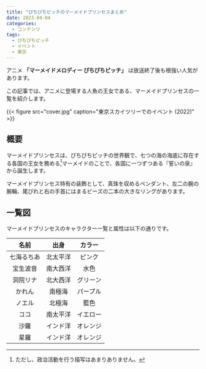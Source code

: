 ```yaml
---
title: "ぴちぴちピッチのマーメイドプリンセスまとめ"
date: 2023-04-04
categories:
  - コンテンツ
tags:
  - ぴちぴちピッチ
  - イベント
  - 東京
---
```


アニメ **「マーメイドメロディー ぴちぴちピッチ」** は放送終了後も根強い人気があります。

この記事では、アニメに登場する人魚の王女である、マーメイドプリンセスの一覧を紹介します。

{{< figure src="cover.jpg" caption="東京スカイツリーでのイベント (2022)" >}}

## 概要

マーメイドプリンセスは、ぴちぴちピッチの世界観で、七つの海の海底に存在する各国の王女を務める[^1]マーメイドのことで、各国に一つずつある『誓いの泉』から誕生します。

マーメイドプリンセス特有の装飾として、真珠を収めるペンダント、左二の腕の腕輪、尾びれと右の手首にはまるビーズの二本の大きなリングがあります。

<!--more-->

## 一覧図

マーメイドプリンセスのキャラクター一覧と属性は以下の通りです。

|    名前    |   出身   |  カラー  |
| :--------: | :------: | :------: |
| 七海るちあ | 北太平洋 |  ピンク  |
|  宝生波音  | 南大西洋 |   水色   |
|  洞院リナ  | 北大西洋 | グリーン |
|   かれん   |  南極海  | パープル |
|   ノエル   |  北極海  |   藍色   |
|    ココ    | 南太平洋 | イエロー |
|    沙羅    | インド洋 | オレンジ |
|    星羅    | インド洋 | オレンジ |

[^1]: ただし、政治活動を行う描写はあまりありません。
